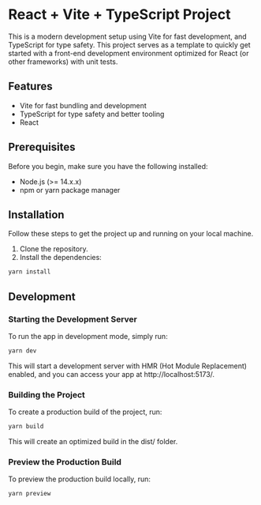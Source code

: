 # React + Vite + TypeScript Project

This is a modern development setup using Vite for fast development, and TypeScript for type safety. This project serves as a template to quickly get started with a front-end development environment optimized for React (or other frameworks) with unit tests.

## Features

- Vite for fast bundling and development
- TypeScript for type safety and better tooling
- React

## Prerequisites

Before you begin, make sure you have the following installed:

- Node.js (>= 14.x.x)
- npm or yarn package manager

## Installation

Follow these steps to get the project up and running on your local machine.

1. Clone the repository.
2. Install the dependencies:

```js
yarn install
```

## Development

### Starting the Development Server

To run the app in development mode, simply run:

```js
yarn dev
```

This will start a development server with HMR (Hot Module Replacement) enabled, and you can access your app at http://localhost:5173/.

### Building the Project

To create a production build of the project, run:

```js
yarn build
```

This will create an optimized build in the dist/ folder.

### Preview the Production Build

To preview the production build locally, run:

```js
yarn preview
```
